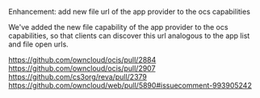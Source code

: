 Enhancement: add new file url of the app provider to the ocs capabilities

We've added the new file capability of the app provider to the ocs capabilities, so that
clients can discover this url analogous to the app list and file open urls.

https://github.com/owncloud/ocis/pull/2884
https://github.com/owncloud/ocis/pull/2907
https://github.com/cs3org/reva/pull/2379
https://github.com/owncloud/web/pull/5890#issuecomment-993905242

